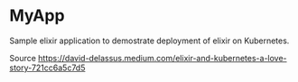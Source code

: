 # MyApp

Sample elixir application to demostrate deployment of elixir on Kubernetes. 


Source 
https://david-delassus.medium.com/elixir-and-kubernetes-a-love-story-721cc6a5c7d5
